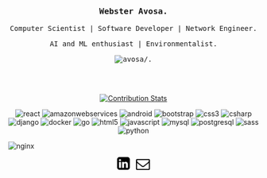 <h3 align='center' class="text-purple"><samp><strong>Webster Avosa.</strong></samp></h3>
<p align='center'> <samp>Computer Scientist | Software Developer | Network Engineer.</samp></p>
<p align='center'> <samp>AI and ML enthusiast | Environmentalist.</samp></p>

<p align="center"><samp> <img src=https://komarev.com/ghpvc/?username=avosa alt=avosa/>.</samp> </p>

<br><br>

<p align='center'>
 <a href="https://github.com/avosa"><img src="https://github-contribution-stats.vercel.app/api/?username=avosa" alt="Contribution Stats"></a>
 </p>
 
<p align="center">

<img src=https://konpa.github.io/devicon/devicon.git/icons/react/react-original-wordmark.svg alt=react width="20" height="20"/>

<img src=https://konpa.github.io/devicon/devicon.git/icons/amazonwebservices/amazonwebservices-original-wordmark.svg alt=amazonwebservices width="20" height="20"/>

<img src=https://konpa.github.io/devicon/devicon.git/icons/android/android-original-wordmark.svg alt=android width="20" height="20"/>

<img src=https://konpa.github.io/devicon/devicon.git/icons/bootstrap/bootstrap-plain.svg alt=bootstrap width="20" height="20"/>

<img src=https://konpa.github.io/devicon/devicon.git/icons/css3/css3-original-wordmark.svg alt=css3 width="20" height="20"/>

<img src=https://konpa.github.io/devicon/devicon.git/icons/csharp/csharp-original.svg alt=csharp width="20" height="20"/>

<img src=https://konpa.github.io/devicon/devicon.git/icons/django/django-original.svg alt=django width="20" height="20"/>

<img src=https://konpa.github.io/devicon/devicon.git/icons/docker/docker-original-wordmark.svg alt=docker width="20" height="20"/>

<img src=https://konpa.github.io/devicon/devicon.git/icons/go/go-original.svg alt=go width="20" height="20"/>

<img src=https://konpa.github.io/devicon/devicon.git/icons/html5/html5-original-wordmark.svg alt=html5 width="20" height="20"/>

<img src=https://konpa.github.io/devicon/devicon.git/icons/javascript/javascript-original.svg alt=javascript width="20" height="20"/>

<img src=https://konpa.github.io/devicon/devicon.git/icons/mysql/mysql-original-wordmark.svg alt=mysql width="20" height="20"/>

<img src=https://konpa.github.io/devicon/devicon.git/icons/postgresql/postgresql-original-wordmark.svg alt=postgresql width="20" height="20"/>

<img src=https://konpa.github.io/devicon/devicon.git/icons/sass/sass-original.svg alt=sass width="20" height="20"/>

<img src=https://konpa.github.io/devicon/devicon.git/icons/python/python-original-wordmark.svg alt=python width="20" height="20"/>

<img src=https://konpa.github.io/devicon/devicon.git/icons/nginx/nginx-original.svg alt=nginx width="20" height="20"/></p>

<p align='center'>
<a href="https://www.linkedin.com/in/webster-avosa-6286a315b/"><img height="26" src="https://raw.githubusercontent.com/AntonioFalcao/AntonioFalcao/master/img/linkedin.png?raw=true"></a>&nbsp;&nbsp;
<a href="mailto:websterb17@gmail.com"><img height="22" src="https://raw.githubusercontent.com/AntonioFalcao/AntonioFalcao/master/img/mail.png?raw=true" alt=""></a>
</p>
